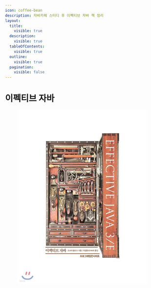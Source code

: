 ```yaml
---
icon: coffee-bean
description: 자바카페 스터디 후 이펙티브 자바 책 정리
layout:
  title:
    visible: true
  description:
    visible: true
  tableOfContents:
    visible: true
  outline:
    visible: true
  pagination:
    visible: false
---
```


# 이펙티브 자바

<figure><img src="../../../.gitbook/assets/image (1) (1) (1) (1) (1).png" alt=""><figcaption></figcaption></figure>

